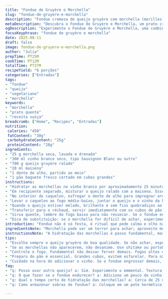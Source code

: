 ```yaml
---
title: "Fondue de Gruyère e Morchella"
slug: "fondue-de-gruyere-e-morchella"
description: "Fondue cremosa de queijo gruyère com morchella (morilles) hidratadas em vinho branco seco, acompanhada de pão tostado. Receita vegetariana, sem ovos e sem castanhas, que exige atenção ao ponto do queijo e tradicional preparo no caquelon com toque de alho. Uma explosão de texturas e aromas terrosos das morillas que se destacam no cremoso queijo. Ideal para noites frias, reúne sabores intensos e técnica simples, mas dependente da qualidade dos ingredientes e manejo cuidadoso do fogo para não talhar."
metaDescription: "Descubra o Fondue de Gruyère e Morchella, um prato cremoso e aromático perfeito para aquecer suas noites frias com queijo e cogumelos."
ogDescription: "Experimente o Fondue de Gruyère e Morchella, uma combinação irresistível de sabores intensos e texturas cremosas, ideal para compartilhar."
focusKeyphrase: "fondue de gruyère e morchella"
date: 2025-08-11
draft: false
image: fondue-de-gruyere-e-morchella.png
author: "Julia"
prepTime: PT25M
cookTime: PT12M
totalTime: PT37M
recipeYield: "6 porções"
categories: ["Entradas"]
tags:
- "fondue"
- "queijo"
- "vegetariano"
- "morchella"
keywords:
- "morchella"
- "prato quente"
- "receita suíça"
breadcrumb: ["Home", "Recipes", "Entradas"]
nutrition: 
 calories: "450"
 fatContent: "30g"
 carbohydrateContent: "25g"
 proteinContent: "28g"
ingredients:
- "25 g morchella seca, lavada e drenada"
- "300 ml vinho branco seco, tipo Sauvignon Blanc ou outro"
- "700 g queijo gruyère ralado"
- "20 ml maisena"
- "1 dente de alho, partido ao meio"
- "1 pão baguete fresco cortado em cubos grandes"
instructions:
- "Hidratar as morchellas no vinho branco por aproximadamente 25 minutos até amolecerem. Separar o líquido do fungo, picar as morillas em pedaços uniformes e reservar."
- "Em recipiente separado, misturar o queijo ralado com a maisena. Esse truque evita que o queijo fique empelotado e ajuda a criar aquela textura cremosa do fondue."
- "No interior do caquelon, esfregar o dente de alho para impregnar aroma, deixar o alho ali para manter o gosto suave. Nunca pule esse passo, é o segredo do sabor base."
- "Levar o caquelon ao fogo médio-baixo, juntar o queijo e o vinho da hidratação das morchellas, mexendo sempre com colher de pau ou fouet. A devagar, o queijo vai derretendo por igual, sem endurecer nem separar, toque de mestre aqui é controlar o fogo, afasta do calor se começar a ferver demais."
- "Quando o queijo estiver melado, brilhante e sem fios quebradiços ao mexer, incorporar as morillas picadas, mexer para uniformizar e deixar o aroma se espalhar. Se ficar muito grosso, pingue um pouco do vinho reservado com cuidado."
- "Transferir para o réchaud, servir imediatamente com os cubos de pão. Cubos grandes evitam esfarelar e ajudam a enfiar no queijo."
- "Sirva quente, lembre do fogo baixo para não ressecar. Se o fondue endurecer, é só acrescentar um pouco de vinho e dissolver mexendo lentamente."
- "Dica de substituição: se o morchella for difícil de achar, experimente shitake ou portobello hidratados, garante um toque terroso similar. No lugar do gruyère, queijo emmental mistura bem, oferecendo outro perfil de sabor."
introduction: "Fondue não é só festa, é ritual que pede calma e olho na textura do queijo. Tentei com vários queijos e vinhos; sempre volto para o gruyère com vinho branco seco porque equilibra sabor e firmeza. Essa fondue com morchella leva o sabor um passo além, o perfume do cogumelo seco vira um aroma quase místico na cozinha. Morillas, essas pequenas, pedem reidratação e atenção ao tempo para não perder textura. A parte que muitos esquecem é mexer sem pressa, a paciência cria a liga do queijo, a cremosidade que se segura no pão sem escorrer feito caldo ralo. Já vi fondue virar meleca por fogo alto ou falta da maisena – e ninguém merece. Pão fresco é quase obrigatório, a crocância compensa a densidade do molho."
ingredientsNote: "Morchella pode ser um terror para achar; aproveite mercados especializados ou lojas online de produtos gourmet. Se comprar seco, o ideal é enxaguar com água fria para tirar a terra e permitir a reidratação mais limpa. O vinho seco precisa ser de qualidade mediana, nada de muito caro, mas evite o barato que pode deixar gosto ruim. Gruyère deve ser ralado na hora, aqueles pacotinhos industrializados tiram a graça e comprometem a textura. A maisena faz toda a diferença, agindo como estabilizador nessa mistura que tende a se separar."
instructionsNote: "A hidratação das morchellas é passo fundamental, mas não precisa exagerar no tempo para evitar o cogumelo virar massa mole demais. O calor no caquelon deve ser sempre controlado; fogo alto estraga o queijo e faz grumos, fogo baixo demais impede que derreta por igual. Mexa sempre, com colher de madeira ou fouet, força e velocidade na medida certa. O alho dentro do caquelon libera aroma sem dominar, por isso não retire se gostar de sabor mais presente. Se o fondue endurecer enquanto come, o vinho extra joga o equilíbrio de volta, mas só aos poucos para não virar caldo. Cubos de pão grandes aguentam bem o mergulho e ajudam a segurar o queijo na hora da mordida."
tips:
- "Escolha sempre o queijo gruyère de boa qualidade. Se não achar, experimente o emmental. A textura pode mudar, mas o sabor ainda será incrível. Do mesmo jeito, a maisena. Não subestime. Ela é a chave para evitar que o queijo empelote."
- "Se as morchellas não aparecerem, não desanime. Use shitake ou portobello. Rehidratados, têm aroma e textura similares. Algumas vezes, troque o vinho. Um bom vinho tinto pode dar um resultado diferente, bem interessante. Atente para o sabor."
- "Controle o fogo. Fundamental não deixar ferver demais. Fogos altos queimam o queijo, transformam em meleca. Fogo baixo pode não derreter direito. Ajuste conforme necessário. Sinta a textura. Fique atento ao brilho do queijo."
- "Preparo do pão é essencial. Grandes cubos, evitem esfarelar. Para não desandar, selecione um pão fresco. Dê preferência à baguete. A crocância combina com a suavidade do fondue, uma harmonia perfeita."
- "Cuidado na hora de adicionar o vinho. Se o fondue engrossar demais, pingue vinho aos poucos. Use colher de pau. Mexa devagar, aqui paciência é tudo. A cremosidade vai voltar e o sabor manter. Sinta o aroma e a textura mudarem."
faq:
- "q: Posso usar outro queijo? a: Sim. Experimente o emmental. Textura diferente, mas ótimo sabor. O gruyère é especial, mas combinações abrem novas possibilidades."
- "q: O que fazer se o fondue endurecer? a: Adicione um pouco de vinho com cuidado. Isso devolve a cremosidade. Mexa devagar até incorporar, não tenha pressa."
- "q: Qual o tempo certo de hidratação das morchellas? a: Cerca de 25 minutos é ideal. Se não ficar de olho, pode perder textura. Cogumelos encharcados não ajudam no prato final."
- "q: Como armazenar sobras de fondue? a: Coloque em um pote hermético, na geladeira. Pode durar até três dias. Para reaquecer, use fogo baixo, mexa sempre até obter a textura certa novamente."

---
```

